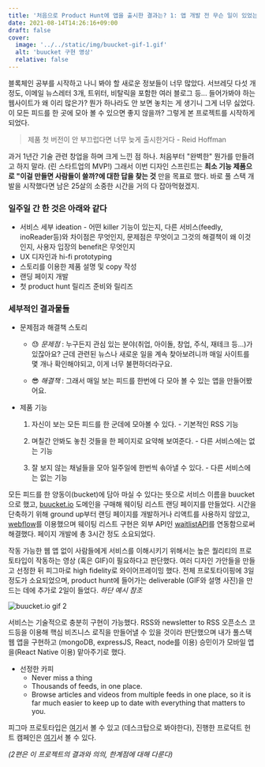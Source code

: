 ```yaml
---
title: '처음으로 Product Hunt에 앱을 출시한 결과는? 1: 앱 개발 전 무슨 일이 있었는가?'
date: 2021-08-14T14:26:16+09:00
draft: false
cover:
  image: '../../static/img/buucket-gif-1.gif'
  alt: 'buucket 구현 영상'
  relative: false
---
```


블록체인 공부를 시작하고 나니 봐야 할 새로운 정보들이 너무 많았다. 서브레딧 다섯 개 정도, 이메일 뉴스레터 3개, 트위터, 비탈릭을 포함한 여러 블로그 등... 들어가봐야 하는 웹사이트가 왜 이리 많은가? 뭔가 하나라도 안 보면 놓치는 게 생기니 그게 너무 싫었다. 이 모든 피드를 한 곳에 모아 볼 수 있으면 좋지 않을까? 그렇게 본 프로젝트를 시작하게 되었다.

> 제품 첫 버전이 안 부끄럽다면 너무 늦게 출시한거다 - Reid Hoffman

과거 1년간 기술 관련 창업을 하며 크게 느낀 점 하나. 처음부터 "완벽한" 뭔가를 만들려고 하지 말라. (린 스타트업의 MVP!) 그래서 이번 디자인 스프린트는 **최소 기능 제품으로 "이걸 만들면 사람들이 쓸까?에 대한 답을 찾는 것** 만을 목표로 했다. 바로 풀 스택 개발을 시작했다면 남은 25살의 소중한 시간을 거의 다 잡아먹혔겠지.

### 일주일 간 한 것은 아래와 같다

- 서비스 세부 ideation - 어떤 killer 기능이 있는지, 다른 서비스(feedly, inoReader등)와 차이점은 무엇인지, 문제점은 무엇이고 그것의 해결책이 왜 이것인지, 사용자 입장의 benefit은 무엇인지
- UX 디자인과 hi-fi prototyping
- 스토리를 이용한 제품 설명 및 copy 작성
- 랜딩 페이지 개발
- 첫 product hunt 릴리즈 준비와 릴리즈

### 세부적인 결과물들

- 문제점과 해결책 스토리

  - 😓 _문제점_ : 누구든지 관심 있는 분야(취업, 아이돌, 창업, 주식, 재테크 등...)가 있잖아요? 근데 관련된 뉴스나 새로운 일을 계속 찾아보려니까 매일 사이트를 몇 개나 확인해야되고, 이게 너무 불편하더라구요.

  - 😎 _해결책_ : 그래서 매일 보는 피드를 한번에 다 모아 볼 수 있는 앱을 만들어봤어요.

- 제품 기능

  1.  자신이 보는 모든 피드를 한 군데에 모아볼 수 있다. - 기본적인 RSS 기능

  2.  며칠간 안봐도 놓친 것들을 한 페이지로 요약해 보여준다. - 다른 서비스에는 없는 기능

  3.  잘 보지 않는 채널들을 모아 일주일에 한번씩 솎아낼 수 있다. - 다른 서비스에는 없는 기능

모든 피드를 한 양동이(bucket)에 담아 마실 수 있다는 뜻으로 서비스 이름을 buucket으로 했고, [buucket.io](https://www.buucket.io/) 도메인을 구매해 웨이팅 리스트 랜딩 페이지를 만들었다. 시간을 단축하기 위해 ground up부터 랜딩 페이지를 개발하거나 리액트를 사용하지 않았고, [webflow](https://webflow.com/)를 이용했으며 웨이팅 리스트 구현은 외부 API인 [waitlistAPI](https://getwaitlist.com/)를 연동함으로써 해결했다. 페이지 개발에 총 3시간 정도 소요되었다.

작동 가능한 웹 앱 없이 사람들에게 서비스를 이해시키기 위해서는 높은 퀄리티의 프로토타입이 작동하는 영상 (혹은 GIF)이 필요하다고 판단했다. 여러 디자인 가안들을 만들고 선정한 뒤 피그마로 high fidelity로 와이어프레이밍 했다. 전체 프로토타이핑에 3일 정도가 소요되었으며, product hunt에 들어가는 deliverable (GIF와 설명 사진)을 만드는 데에 추가로 2일이 들었다. _하단 예시 참조_

![buucket.io gif 2](/img/buucket-gif-2.gif)

서비스는 기술적으로 충분히 구현이 가능했다. RSS와 newsletter to RSS 오픈소스 코드등을 이용해 핵심 비즈니스 로직을 만들어낼 수 있을 것이라 판단했으며 내가 풀스택 웹 앱을 구현하고 (mongoDB, expressJS, React, node를 이용) 승민이가 모바일 앱을(React Native 이용) 맡아주기로 했다.

- 선정한 카피
  - Never miss a thing
  - Thousands of feeds, in one place.
  - Browse articles and videos from multiple feeds in one place, so it is far much easier to keep up to date with everything that matters to you.

피그마 프로토타입은 [여기](https://www.figma.com/proto/1dHyvpbL3gEV6ZJ4cpGYbC/buucket?page-id=64%3A310&node-id=93%3A1192&viewport=241%2C48%2C0.19&scaling=scale-down&starting-point-node-id=93%3A1192&show-proto-sidebar=1&hide-ui=1)서 볼 수 있고 (데스크탑으로 봐야한다), 진행한 프로덕트 헌트 캠페인은 [여기](https://www.producthunt.com/posts/buucket)서 볼 수 있다.

_(2편은 이 프로젝트의 결과와 의의, 한계점에 대해 다룬다)_
